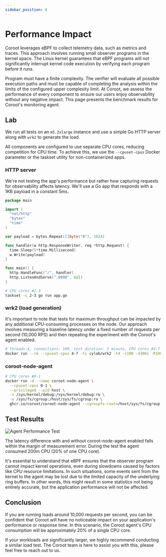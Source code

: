 ```yaml
---
sidebar_position: 8
---
```


# Performance Impact

Coroot leverages eBPF to collect telemetry data, such as metrics and traces. 
This approach involves running small observer programs in the kernel space. 
The Linux kernel guarantees that eBPF programs will not significantly interrupt kernel code execution by verifying each program before it runs.

Program must have a finite complexity. The verifier will evaluate all possible execution paths and must be capable of completing the analysis within the limits of the configured upper complexity limit.
At Coroot, we assess the performance of every component to ensure our users enjoy observability without any negative impact. This page presents the benchmark results for Coroot's monitoring agent.

## Lab

We run all tests on an `m5.2xlarge` instance and use a simple Go HTTP server along with `wrk2` to generate the load.

All components are configured to use separate CPU cores, reducing competition for CPU time. 
To achieve this, we use the `--cpuset-cpus` Docker parameter or the taskset utility for non-containerized apps.

### HTTP server
We're not testing the app's performance but rather how capturing requests for observability affects latency. 
We'll use a Go app that responds with a 1KB payload in a constant 5ms.

```go 
package main

import (
  "net/http"
  "bytes"
  "time"
)

var payload = bytes.Repeat([]byte("0"), 1024)

func handler(w http.ResponseWriter, req *http.Request) {
  time.Sleep(5*time.Millisecond)
  w.Write(payload)
}

func main() {
  http.HandleFunc("/", handler)
  http.ListenAndServe(":8090", nil)
}
```

```bash
# CPU cores #2-3
taskset -c 2-3 go run app.go
```

### wrk2 (load generation)

It's important to note that tests for maximum throughput can be impacted by any additional CPU-consuming processes on the node. 
Our approach involves measuring a baseline latency under a fixed number of requests per second (10,000 RPS) and then repeating 
the experiment with the Coroot's agent enabled.

```bash
# threads:4, connections: 100, test duration: 5 minute, CPU cores #4-7
docker run --rm --cpuset-cpus 4-7 -ti cylab/wrk2 -t4 -c100 -d300s -R10000 --u_latency http://172.17.0.1:8090/
```

### coroot-node-agent

```bash
# CPU cores #0-1
docker run -d --name coroot-node-agent \
  --cpuset-cpus 0-1 \
  --privileged --pid host \
  -v /sys/kernel/debug:/sys/kernel/debug:rw \
  -v /sys/fs/cgroup:/host/sys/fs/cgroup:ro \
  ghcr.io/coroot/coroot-node-agent --cgroupfs-root=/host/sys/fs/cgroup
```

## Test Results

![Agent Performance Test](/img/docs/agent_performance_test.png)

The latency difference with and without coroot-node-agent enabled falls within the margin of measurement error. 
During the test the agent consumed 200m CPU (20% of one CPU core).

It's essential to understand that eBPF ensures that the observer program cannot impact kernel operations, 
even during slowdowns caused by factors like CPU resource limitations. In such situations, some events sent from the 
kernel to the agent may be lost due to the limited capacity of the underlying ring buffers. 
In other words, this might result in some statistics not being entirely accurate, but the application performance will not be affected.

## Conclusion

If you are running loads around 10,000 requests per second, you can be confident that Coroot will have no noticeable 
impact on your application's performance or response time. In this scenario, the Coroot agent's CPU consumption will 
be approximately 20% of a single CPU core.

If your workloads are significantly larger, we highly recommend conducting a similar load test. 
The Coroot team is here to assist you with this, please feel free to reach out to us.

